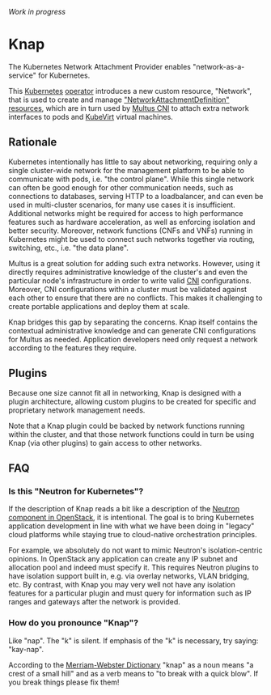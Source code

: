 *Work in progress*

Knap
====

The Kubernetes Network Attachment Provider enables "network-as-a-service" for Kubernetes.

This [Kubernetes](https://kubernetes.io/)
[operator](https://kubernetes.io/docs/concepts/extend-kubernetes/operator/)
introduces a new custom resource, "Network", that is used to create and manage
["NetworkAttachmentDefinition" resources](https://github.com/k8snetworkplumbingwg/network-attachment-definition-client/blob/master/artifacts/networks-crd.yaml),
which are in turn used by
[Multus CNI](https://github.com/intel/multus-cni)
to attach extra network interfaces to pods and
[KubeVirt](https://kubevirt.io/) virtual machines.


Rationale
---------

Kubernetes intentionally has little to say about networking, requiring only a single cluster-wide
network for the management platform to be able to communicate with pods, i.e. "the control plane".
While this single network can often be good enough for other communication needs, such as
connections to databases, serving HTTP to a loadbalancer, and can even be used in multi-cluster
scenarios, for many use cases it is insufficient. Additional networks might be required for access
to high performance features such as hardware acceleration, as well as enforcing isolation and
better security. Moreover, network functions (CNFs and VNFs) running in Kubernetes might be used
to connect such networks together via routing, switching, etc., i.e. "the data plane".

Multus is a great solution for adding such extra networks. However, using it directly requires
administrative knowledge of the cluster's and even the particular node's infrastructure in order to
write valid
[CNI](https://kubernetes.io/docs/concepts/extend-kubernetes/compute-storage-net/network-plugins/)
configurations. Moreover, CNI configurations within a cluster must be validated against each other
to ensure that there are no conflicts. This makes it challenging to create portable applications and
deploy them at scale.

Knap bridges this gap by separating the concerns. Knap itself contains the contextual administrative
knowledge and can generate CNI configurations for Multus as needed. Application developers need only
request a network according to the features they require.


Plugins
-------

Because one size cannot fit all in networking, Knap is designed with a plugin architecture, allowing
custom plugins to be created for specific and proprietary network management needs.

Note that a Knap plugin could be backed by network functions running within the cluster, and that
those network functions could in turn be using Knap (via other plugins) to gain access to other
networks.


FAQ
---

### Is this "Neutron for Kubernetes"?

If the description of Knap reads a bit like a description of the
[Neutron component in OpenStack](https://docs.openstack.org/neutron/latest/), it is intentional.
The goal is to bring Kubernetes application development in line with what we have been doing in
"legacy" cloud platforms while staying true to cloud-native orchestration principles.

For example, we absolutely do not want to mimic Neutron's isolation-centric opinions. In OpenStack
any application can create any IP subnet and allocation pool and indeed must specify it. This
requires Neutron plugins to have isolation support built in, e.g. via overlay networks, VLAN
bridging, etc. By contrast, with Knap you may very well not have any isolation features for a
particular plugin and must query for information such as IP ranges and gateways after the network
is provided.

### How do you pronounce "Knap"?

Like "nap". The "k" is silent. If emphasis of the "k" is necessary, try saying: "kay-nap".

According to the [Merriam-Webster Dictionary](https://www.merriam-webster.com/dictionary/knap)
"knap" as a noun means "a crest of a small hill" and as a verb means to "to break with a quick
blow". If you break things please fix them!
